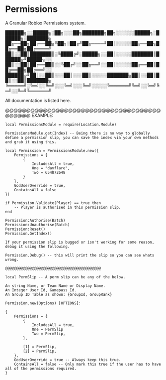 # Permissions
A Granular Roblox Permissions system.

██████╗░░█████╗░██╗░░░██╗███████╗██╗░░░░░░█████╗░██████╗░███████╗
██╔══██╗██╔══██╗╚██╗░██╔╝██╔════╝██║░░░░░██╔══██╗██╔══██╗██╔════╝
██║░░██║███████║░╚████╔╝░█████╗░░██║░░░░░███████║██████╔╝█████╗░░
██║░░██║██╔══██║░░╚██╔╝░░██╔══╝░░██║░░░░░██╔══██║██╔══██╗██╔══╝░░
██████╔╝██║░░██║░░░██║░░░██║░░░░░███████╗██║░░██║██║░░██║███████╗
╚═════╝░╚═╝░░╚═╝░░░╚═╝░░░╚═╝░░░░░╚══════╝╚═╝░░╚═╝╚═╝░░╚═╝╚══════╝

All documentation is listed here.

@@@@@@@@@@@@@@@@@@@@@@@@@@@@@@@@@@@@@@@@@@@ EXAMPLE:

```
local PermissionsModule = require(Location.Module)

PermissionsModule.get(Index) -- Being there is no way to globally define a permission slip, you can save the index via your own methods and grab it using this.

local Permission = PermissionsModule.new({
	Permissions = {
		{
			IncludesAll = true,
			One = "dayflare",
			Two = 654872648
		}
	},
	GodUserOverride = true,
	ContainsAll = false
})

if Permission.Validate(Player) == true then
	-- Player is authorised in this permission slip.
end

Permission:Authorise(Batch)
Permission:Unauthorise(Batch)
Permission:Reset()
Permission.GetIndex()

If your permission slip is bugged or isn't working for some reason, debug it using the following.

Permission.Debug() -- this will print the slip so you can see whats wrong.

@@@@@@@@@@@@@@@@@@@@@@@@@@@@@@@@@@@@@@@@@@@

local PermSlip -- A perm slip can be any of the below.

An string Name, or Team Name or Display Name.
An Integer User Id, Gamepass Id.
An Group ID Table as shown: {GroupId, GroupRank}

Permission.new(Options) [OPTIONS]:

{
	Permissions = {
		{
			IncludesAll = true,
			One = PermSlip
			Two = PermSlip,
		},
		
		[1] = PermSlip,
		[2] = PermSlip,
	},
	GodUserOverride = true -- Always keep this true.
	ContainsAll = false -- Only mark this true if the user has to have all of the permissions required.
}
```
